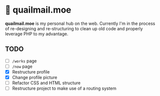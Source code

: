 # 💌 quailmail.moe

**quailmail.moe** is my personal hub on the web. Currently I'm in the process of re-designing and re-structuring to clean up old code and properly leverage PHP to my advantage.

## TODO
* [ ] `/works` page
* [ ] `/now` page
* [x] Restructure profile
* [x] Change profile picture
* [ ] Refactor CSS and HTML structure
* [ ] Restructure project to make use of a routing system